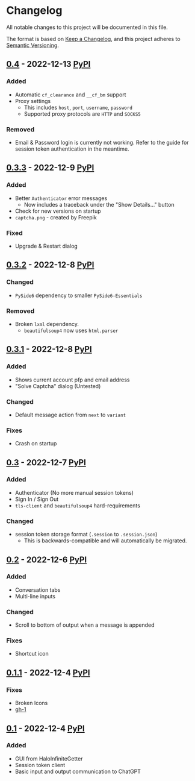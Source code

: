 # Changelog
All notable changes to this project will be documented in this file.

The format is based on [Keep a Changelog](https://keepachangelog.com/en/1.0.0/),
and this project adheres to [Semantic Versioning](https://semver.org/spec/v2.0.0.html).

## [0.4] - 2022-12-13 [PyPI](https://pypi.org/project/chatgpt-gui/0.4)
### Added
- Automatic `cf_clearance` and `__cf_bm` support
- Proxy settings
  - This includes `host`, `port`, `username`, `password`
  - Supported proxy protocols are `HTTP` and `SOCKS5`

### Removed
- Email & Password login is currently not working.
  Refer to the guide for session token authentication in the meantime.


## [0.3.3] - 2022-12-9 [PyPI](https://pypi.org/project/chatgpt-gui/0.3.3)
### Added
- Better `Authenticator` error messages
  - Now includes a traceback under the "Show Details..." button
- Check for new versions on startup
- `captcha.png` - created by Freepik

### Fixed
- Upgrade & Restart dialog


## [0.3.2] - 2022-12-8 [PyPI](https://pypi.org/project/chatgpt-gui/0.3.2)
### Changed
- `PySide6` dependency to smaller `PySide6-Essentials`

### Removed
- Broken `lxml` dependency.
  - `beautifulsoup4` now uses `html.parser`


## [0.3.1] - 2022-12-8 [PyPI](https://pypi.org/project/chatgpt-gui/0.3.1)
### Added
- Shows current account pfp and email address
- "Solve Captcha" dialog (Untested)

### Changed
- Default message action from `next` to `variant`

### Fixes
- Crash on startup


## [0.3] - 2022-12-7 [PyPI](https://pypi.org/project/chatgpt-gui/0.3)
### Added
- Authenticator (No more manual session tokens)
- Sign In / Sign Out
- `tls-client` and `beautifulsoup4` hard-requirements

### Changed
- session token storage format (`.session` to `.session.json`)
    - This is backwards-compatible and will automatically be migrated.


## [0.2] - 2022-12-6 [PyPI](https://pypi.org/project/chatgpt-gui/0.2)
### Added
- Conversation tabs
- Multi-line inputs

### Changed
- Scroll to bottom of output when a message is appended

### Fixes
- Shortcut icon


## [0.1.1] - 2022-12-4 [PyPI](https://pypi.org/project/chatgpt-gui/0.1.1)
### Fixes
- Broken Icons
- [gh-1](https://github.com/Cubicpath/ChatGPT-GUI/issues/1)


## [0.1] - 2022-12-4 [PyPI](https://pypi.org/project/chatgpt-gui/0.1)
### Added
- GUI from HaloInfiniteGetter
- Session token client
- Basic input and output communication to ChatGPT


[Unreleased]: https://github.com/Cubicpath/ChatGPT-GUI/compare/v0.4...HEAD
[0.4]: https://github.com/Cubicpath/ChatGPT-GUI/compare/v0.3.2...v0.4
[0.3.3]: https://github.com/Cubicpath/ChatGPT-GUI/compare/v0.3.2...v0.3.3
[0.3.2]: https://github.com/Cubicpath/ChatGPT-GUI/compare/v0.3.1...v0.3.2
[0.3.1]: https://github.com/Cubicpath/ChatGPT-GUI/compare/v0.3...v0.3.1
[0.3]: https://github.com/Cubicpath/ChatGPT-GUI/compare/v0.2...v0.3
[0.2]: https://github.com/Cubicpath/ChatGPT-GUI/compare/v0.1.1...v0.2
[0.1.1]: https://github.com/Cubicpath/ChatGPT-GUI/compare/v0.1.0...v0.1.1
[0.1]: https://github.com/Cubicpath/ChatGPT-GUI/releases/tag/v0.1
